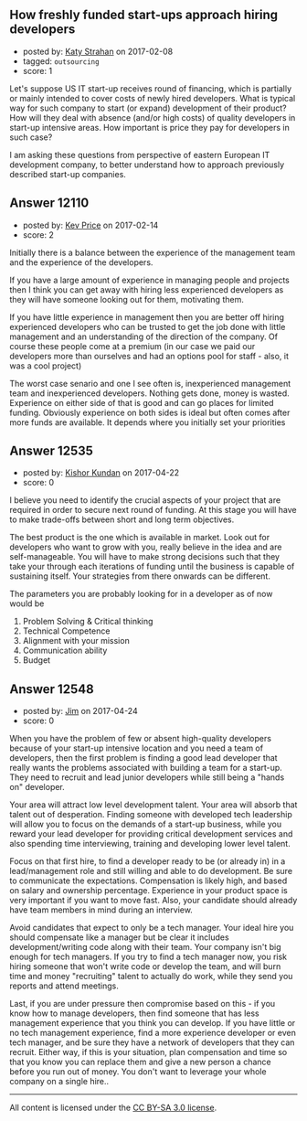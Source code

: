 ## How freshly funded start-ups approach hiring developers

- posted by: [Katy Strahan](https://stackexchange.com/users/7329391/katy-strahan) on 2017-02-08
- tagged: `outsourcing`
- score: 1

Let's suppose US IT start-up receives round of financing, which is partially or mainly intended to cover costs of newly hired developers. What is typical way for such company to start (or expand) development of their product? How will they deal with absence (and/or high costs) of quality developers in start-up intensive areas. How important is price they pay for developers in such case? 

I am asking these questions from perspective of eastern European IT development company, to better understand how to approach previously described start-up companies. 


## Answer 12110

- posted by: [Kev Price](https://stackexchange.com/users/1109274/kev-price) on 2017-02-14
- score: 2

Initially there is a balance between the experience of the management team and the experience of the developers.

If you have a large amount of experience in managing people and projects then I think you can get away with hiring less experienced developers as they will have someone looking out for them, motivating them.

If you have little experience in management then you are better off hiring experienced developers who can be trusted to get the job done with little management and an understanding of the direction of the company. Of course these people come at a premium (in our case we paid our developers more than ourselves and had an options pool for staff - also, it was a cool project)

The worst case senario and one I see often is, inexperienced management team and inexperienced developers. Nothing gets done, money is wasted.
Experience on either side of that is good and can go places for limited funding. Obviously experience on both sides is ideal but often comes after  more funds are available. It depends where you initially set your priorities


## Answer 12535

- posted by: [Kishor Kundan](https://stackexchange.com/users/1220393/kishor-kundan) on 2017-04-22
- score: 0

I believe you need to identify the crucial aspects of your project that are  required in order to secure next round of funding. At this stage you will have to make trade-offs between short and long term objectives. 

The best product is the one which is available in market. Look out for developers who want to grow with you, really believe in the idea and are self-manageable. You will have to make strong decisions such that they take your through each iterations of funding until the business is capable of sustaining itself. Your strategies from there onwards can be different.

The parameters you are probably looking for in a developer as of now would be 

 1. Problem Solving & Critical thinking
 2. Technical Competence
 3. Alignment with your mission
 4. Communication ability
 5. Budget




## Answer 12548

- posted by: [Jim](https://stackexchange.com/users/351236/jim) on 2017-04-24
- score: 0

When you have the problem of few or absent high-quality developers because of your start-up intensive location and you need a team of developers, then the first problem is finding a good lead developer that really wants the problems associated with building a team for a start-up. They need to recruit and lead junior developers while still being a "hands on" developer. 

Your area will attract low level development talent. Your area will absorb that talent out of desperation. Finding someone with developed tech leadership will allow you to focus on the demands of a start-up business, while you reward your lead developer for providing critical development services and also spending time interviewing, training and developing lower level talent.

Focus on that first hire, to find a developer ready to be (or already in) in a lead/management role and still willing and able to do development. Be sure to communicate the expectations. Compensation is likely high, and based on salary and ownership percentage. Experience in your product space is very important if you want to move fast. Also, your candidate should already have team members in mind during an interview. 

Avoid candidates that expect to only be a tech manager. Your ideal hire you should compensate like a manager but be clear it includes development/writing code along with their team. Your company isn't big enough for tech managers. If you try to find a tech manager now, you risk hiring someone that won't write code or develop the team, and will burn time and money "recruiting" talent to actually do work, while they send you reports and attend meetings.

Last, if you are under pressure then compromise based on this - if you know how to manage developers, then find someone that has less management experience that you think you can develop. If you have little or no tech management experience, find a more experience developer or even tech manager, and be sure they have a network of developers that they can recruit. Either way, if this is your situation, plan compensation and time so that you know you can replace them and give a new person a chance before you run out of money. You don't want to leverage your whole company on a single hire..



---

All content is licensed under the [CC BY-SA 3.0 license](https://creativecommons.org/licenses/by-sa/3.0/).
